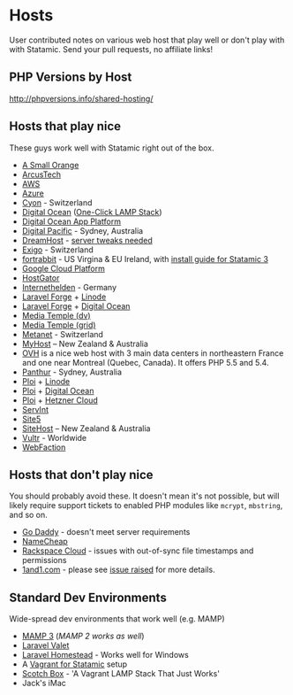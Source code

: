 # Hosts

User contributed notes on various web host that play well or don't play with with Statamic. Send your pull requests, no affiliate links!

## PHP Versions by Host
<http://phpversions.info/shared-hosting/>

## Hosts that play nice

These guys work well with Statamic right out of the box.

- [A Small Orange](http://asmallorange.com)
- [ArcusTech](http://arcustech.com)
- [AWS](https://aws.amazon.com/)
- [Azure](https://azure.microsoft.com/)
- [Cyon](https://www.cyon.ch/) - Switzerland
- [Digital Ocean](https://www.digitalocean.com/) ([One-Click LAMP Stack](https://www.digitalocean.com/features/one-click-apps/))
- [Digital Ocean App Platform](https://www.digitalocean.com/products/app-platform/)
- [Digital Pacific](http://www.digitalpacific.com.au/hosting/) - Sydney, Australia
- [DreamHost](https://www.dreamhost.com/) - [server tweaks needed](https://github.com/statamic/hosts/wiki/Dreamhost-tweaks)
- [Exigo](https://www.exigo.ch/) - Switzerland
- [fortrabbit](https://www.fortrabbit.com/) - US Virgina & EU Ireland, with [install guide for Statamic 3](https://help.fortrabbit.com/install-statamic-3)
- [Google Cloud Platform](https://cloud.google.com/)
- [HostGator](http://www.hostgator.com/)
- [Internethelden](https://internethelden.io/) - Germany
- [Laravel Forge](https://forge.laravel.com/) + [Linode](http://linode.com)
- [Laravel Forge](https://forge.laravel.com/) + [Digital Ocean](https://www.digitalocean.com)
- [Media Temple (dv)](http://mediatemple.net)
- [Media Temple (grid)](http://mediatemple.net)
- [Metanet](http://www.metanet.ch) - Switzerland
- [MyHost](https://myhost.nz/) – New Zealand & Australia
- [OVH](https://www.ovh.com/fr/index.xml) is a nice web host with 3 main data centers in northeastern France and one near Montreal (Quebec, Canada). It offers PHP 5.5 and 5.4.
- [Panthur](http://www.panthur.com.au/) - Sydney, Australia
- [Ploi](https://ploi.io) + [Linode](http://linode.com)
- [Ploi](https://ploi.io) + [Digital Ocean](https://www.digitalocean.com)
- [Ploi](https://ploi.io) + [Hetzner Cloud](https://www.hetzner.com/cloud)
- [ServInt](https://www.servint.net/)
- [Site5](http://www.site5.com/)
- [SiteHost](https://sitehost.nz/) – New Zealand & Australia
- [Vultr](https://www.vultr.com/) - Worldwide
- [WebFaction](https://www.webfaction.com/)

## Hosts that don't play nice

You should probably avoid these. It doesn't mean it's not possible, but will likely require support tickets to enabled PHP modules like `mcrypt`, `mbstring`, and so on.

- [Go Daddy](http://godaddy.com) - doesn't meet server requirements
- [NameCheap](http://namecheap.com)
- [Rackspace Cloud](http://www.rackspace.com/cloud/) - issues with out-of-sync file timestamps and permissions
- [1and1.com](http://1and1.com) - please see [issue raised](https://github.com/statamic/hosts/issues/12) for more details.

## Standard Dev Environments

Wide-spread dev environments that work well (e.g. MAMP)

- [MAMP 3](http://www.mamp.info/en/) (*MAMP 2 works as well*)
- [Laravel Valet](https://laravel.com/docs/master/valet)
- [Laravel Homestead](https://laravel.com/docs/homestead) - Works well for Windows
- A [Vagrant for Statamic](https://github.com/bradleyflood/vagrant-statamic) setup
- [Scotch Box](https://github.com/scotch-io/scotch-box) - 'A Vagrant LAMP Stack That Just Works'
- Jack's iMac
